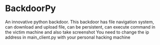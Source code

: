 # BackdoorPy
An innovative python backdoor. This backdoor has file navigation system, can download and upload file, can be persistent, can execute command in the victim machine and also take screenshot
You need to change the ip address in main_client.py with your personal hacking machine
